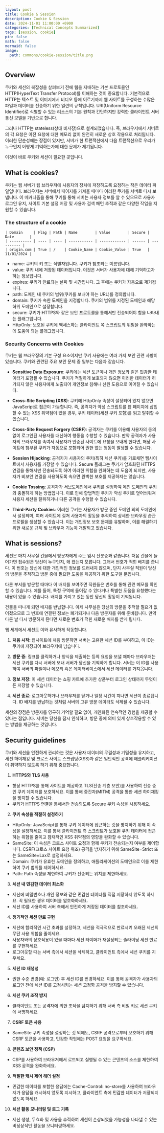 ```yaml
---
layout: post
title: Cookie & Session
description: Cookie & Session
date: 2024-11-01 11:00:00 +0900
categories: [Technical Concepts Summarized]
tags: [session, cookie]
pin: false
math: false
mermaid: false
image:
  path: commons/cookie-session/title.png
---
```

<!-- categories: [Technical Concepts Summarized, Technical Labs, Technical Terms, Useful Apps To Help With Technology] -->

## Overview
쿠키와 세션의 복잡성을 살펴보기 전에 웹을 지배하는 기본 프로토콜인 HTTP(HyperText Transfer Protocol)를 이해하는 것이 중요합니다. 기본적으로 HTTP는 텍스트 및 이미지에서 비디오 등에 이르기까지 웹 사이트를 구성하는 수많은 파일과 데이터를 전송하기 위한 일련의 규칙입니다. URI(Uniform Resource Identifier)로 식별할 수 있는 리소스의 기본 원칙과 간단하지만 강력한 클라이언트 서버 통신 모델을 기반으로 합니다.

그러나 HTTP는 stateless(상태 비저장)으로 설계되었습니다. 즉, 브라우저에서 서버로의 각 요청은 이전 요청에 대한 메모리 없이 완전히 새로운 상호 작용으로 처리됩니다. 이러한 단순성에는 장점이 있지만, 서버가 한 트랜잭션에서 다음 트랜잭션으로 우리가 누구인지 어떻게 기억하는가에 대한 문제가 제기됩니다.

이것이 바로 쿠키와 세션이 필요한 곳입니다.

## What is cookies?
쿠키는 웹 서버가 웹 브라우저에 사용자의 장치에 저장하도록 요청하는 작은 데이터 파일입니다. 브라우저는 서버에서 페이지를 가져올 때마다 이러한 쿠키를 서버로 다시 보냅니다. 이 메커니즘을 통해 쿠키를 통해 서버는 사용자 정보를 알 수 있으므로 사용자 로그인 유지, 사이트 기본 설정 저장 및 사용자 검색 패턴 추적과 같은 다양한 작업을 지원할 수 있습니다.

### The structure of a cookie
```
| Domain     | Flag | Path | Name        | Value        | Secure | Date       |
| ---------- | ---- | ---- | ----------- | ------------ | ------ | ---------- |
| origin.com | True | /    | Cookie_Name | Cookie_Value | True   | 11/01/2024 |
```
- name: 쿠키의 키 또는 식별자입니다. 쿠키가 참조되는 이름입니다.
- value: 쿠키 내에 저장된 데이터입니다. 이것은 서버가 사용자에 대해 기억하고자 하는 정보입니다.
- expires: 쿠키가 만료되는 날짜 및 시간입니다. 그 후에는 쿠키가 자동으로 제거됩니다.
- path: 도메인 내 쿠키의 범위(쿠키를 보내야 하는 URL)를 정의합니다.
- domain: 쿠키가 속한 도메인을 지정합니다. 쿠키의 범위를 지정된 도메인과 해당 하위 도메인으로 설정합니다.
- secure: 쿠키가 HTTPS와 같은 보안 프로토콜을 통해서만 전송되어야 함을 나타내는 플래그입니다.
- HttpOnly: 보호된 쿠키에 액세스하는 클라이언트 쪽 스크립트의 위험을 완화하는 데 도움이 되는 플래그입니다.

### Security Concerns with Cookies
쿠키는 웹 브라우징의 기본 구성 요소이지만 쿠키 사용에는 여러 가지 보안 관련 사항이 있습니다. 쿠키와 관련된 주요 보안 문제 중 일부는 다음과 같습니다.

- **Sensitive Data Exposure**: 쿠키에는 세션 토큰이나 개인 정보와 같은 민감한 데이터가 포함될 수 있습니다. 쿠키가 적절하게 보호되지 않으면 이러한 데이터가 허가되지 않은 사용자에게 노출되어 개인정보 침해나 신원 도용으로 이어질 수 있습니다.

- **Cross-Site Scripting (XSS)**: 쿠키에 HttpOnly 속성이 설정되어 있지 않으면 JavaScript로 접근이 가능합니다. 즉, 공격자가 악성 스크립트를 웹 페이지에 삽입할 수 있는 XSS 취약점이 있을 경우, 쿠키 데이터(세션 쿠키 포함)를 읽고 탈취할 수 있습니다.

- **Cross-Site Request Forgery (CSRF)**: 공격자는 쿠키를 이용해 사용자의 동의 없이 로그인된 사용자를 대신하여 행동을 수행할 수 있습니다. 만약 공격자가 사용자의 브라우저를 속여서 사용자가 인증된 사이트에 요청을 보내게 한다면, 해당 사이트에 첨부된 쿠키가 자동으로 포함되어 권한 없는 행동이 발생할 수 있습니다.

- **Session Hijacking**: 공격자가 사용자의 쿠키(특히 세션 쿠키)를 가로채면 웹사이트에서 사용자를 가장할 수 있습니다. Secure 플래그는 쿠키가 암호화된 HTTPS 연결을 통해서만 전송되도록 하여 이러한 위험을 완화하는 데 도움이 되지만, 사용자가 비보안 연결을 사용하도록 속으면 완벽한 보호를 제공하지는 않습니다.
  
- **Cookie Tossing**: 공격자가 서브도메인에서 쿠키를 설정하여 메인 도메인의 쿠키와 충돌하게 하는 방법입니다. 이로 인해 합법적인 쿠키가 악성 쿠키로 덮어씌워져 사용자 세션을 탈취하거나 다른 공격을 수행할 수 있습니다.

- **Third-Party Cookies**: 이러한 쿠키는 사용자가 방문 중인 도메인 외의 도메인에서 설정되며, 여러 사이트에 걸쳐 사용자의 활동을 추적하여 상세한 브라우징 습관 프로필을 생성할 수 있습니다. 이는 개인정보 보호 문제를 유발하며, 이를 해결하기 위한 새로운 규제 및 브라우저 기능이 개발되고 있습니다.

## What is sessions?
세션은 마치 사무실 건물에서 방문자에게 주는 임시 신분증과 같습니다. 처음 건물에 들어가면 접수원은 당신이 누구인지, 왜 왔는지 모릅니다. 그래서 번호가 적힌 배지를 줍니다. 이 번호는 당신에 대한 개인적인 정보를 드러내지 않으며, 단지 사무실 직원이 당신의 방문을 추적하고 방문 중에 필요한 도움을 제공하기 위한 도구일 뿐입니다.

다른 부서를 방문할 때마다 이 배지를 보여주면 직원들은 번호를 통해 관련 메모를 확인할 수 있습니다. 예를 들어, 특정 구역에 들어갈 수 있다거나 특별한 도움을 요청했다는 내용이 있을 수 있습니다. 배지를 가지고 있는 동안 당신의 활동이 기억됩니다.

건물을 떠나게 되면 배지를 반납합니다. 이제 사무실은 당신의 방문을 추적할 필요가 없어졌으므로 그 번호에 연결된 정보는 폐기되거나 다음 방문자를 위해 준비됩니다. 만약 다른 날 다시 방문하게 된다면 새로운 번호가 적힌 새로운 배지를 받게 됩니다.

웹 세계에서 세션도 이와 유사하게 작동합니다.

1. **처음 시작**: 웹사이트에 처음 방문하면 서버는 고유한 세션 ID를 부여하고, 이 ID는 쿠키에 저장되어 브라우저에 남습니다.

2. **방문 중**: 링크를 클릭하거나 양식을 제출하는 등의 요청을 보낼 때마다 브라우저는 세션 쿠키를 다시 서버에 보내 서버가 당신을 기억하게 합니다. 서버는 이 ID를 사용하여 서버의 파일이나 메모리 혹은 데이터베이스에서 세션 데이터를 가져옵니다.

3. **정보 저장**: 이 세션 데이터는 쇼핑 카트에 추가한 상품부터 로그인 상태까지 무엇이든 저장할 수 있습니다.

4. **세션 종료**: 로그아웃하거나 브라우저를 닫거나 일정 시간이 지나면 세션이 종료됩니다. ID 배지를 반납하는 것처럼 서버의 고유 방문 데이터도 삭제될 수 있습니다.

세션의 장점은 방문자를 영구히 기억할 필요 없이, 개인화된 연속적인 경험을 제공할 수 있다는 점입니다. 서버는 당신을 잠시 인식하고, 방문 중에 의미 있게 상호작용할 수 있는 방법을 제공하는 것입니다.

## Security guidelines
쿠키와 세션을 안전하게 관리하는 것은 사용자 데이터의 무결성과 기밀성을 유지하고, 세션 하이재킹 및 크로스 사이트 스크립팅(XSS)과 같은 일반적인 공격에 애플리케이션이 취약하지 않도록 하기 위해 중요합니다.

1. **HTTPS와 TLS 사용**
- 항상 HTTPS를 통해 사이트를 제공하고 TLS(전송 계층 보안)를 사용하여 전송 중인 쿠키 데이터를 보호하세요. 이를 통해 중간자(MITM) 공격을 통한 세션 하이재킹을 방지할 수 있습니다.
- 쿠키가 HTTPS 연결을 통해서만 전송되도록 Secure 쿠키 속성을 사용하세요.

2. **쿠키 속성을 적절히 설정하기**
- HttpOnly: JavaScript를 통해 쿠키 데이터에 접근하는 것을 방지하기 위해 이 속성을 설정하세요. 이를 통해 클라이언트 측 스크립트가 보호된 쿠키 데이터에 접근하는 위험을 줄이고 잠재적인 XSS 취약점의 영향을 완화할 수 있습니다.
- SameSite: 이 속성은 크로스 사이트 요청과 함께 쿠키가 전송되는지 여부를 제어합니다. CSRF(크로스 사이트 요청 위조) 공격을 방지하기 위해 SameSite=Strict 또는 SameSite=Lax로 설정하세요.
- Domain: 쿠키가 유효한 도메인을 정의하고, 애플리케이션의 도메인으로 이를 제한하여 쿠키 범위를 제어하세요.
- Path: Path 속성을 제한하여 쿠키가 전송되는 위치를 제한하세요.

3. **세션 내 민감한 데이터 최소화**
- 세션에 비밀번호나 개인 정보와 같은 민감한 데이터를 직접 저장하지 않도록 하세요. 꼭 필요한 경우 데이터를 암호화하세요.
- 세션 ID를 사용하여 서버 측에서 안전하게 저장된 데이터를 참조하세요.

4. **정기적인 세션 만료 구현**
- 세션에 합리적인 시간 초과를 설정하고, 세션을 적극적으로 만료시켜 오래된 세션의 무단 사용 위험을 줄이세요.
- 사용자와의 상호작용이 있을 때마다 세션 타이머가 재설정되는 슬라이딩 세션 만료를 구현하세요.
- 로그아웃할 때는 서버 측에서 세션을 삭제하고, 클라이언트 측에서 세션 쿠키를 지우세요.

5. **세션 ID 재생성**
- 권한 수준 변경(예: 로그인) 후 세션 ID를 변경하세요. 이를 통해 공격자가 사용자의 로그인 전에 세션 ID를 고정시키는 세션 고정화 공격을 방지할 수 있습니다.

6. **세션 쿠키 조작 방지**
- 클라이언트 또는 공격자에 의한 조작을 탐지하기 위해 서버 측 비밀 키로 세션 쿠키에 서명하세요.

7. **CSRF 토큰 사용**
- SameSite 쿠키 속성을 설정하는 것 외에도, CSRF 공격으로부터 보호하기 위해 CSRF 토큰을 사용하고, 민감한 작업에는 POST 요청을 요구하세요.

8. **콘텐츠 보안 정책 (CSP)**
- CSP를 사용하여 브라우저에서 로드되고 실행될 수 있는 콘텐츠의 소스를 제한하여 XSS 공격을 완화하세요.

9. **적절한 캐시 제어 헤더 설정**
- 민감한 데이터를 포함한 응답에는 Cache-Control: no-store를 사용하여 브라우저가 응답을 캐시하지 않도록 지시하고, 클라이언트 측에 민감한 데이터가 저장되지 않도록 하세요.

10.  **세션 활동 모니터링 및 로그 기록**
- 세션 생성, 무효화 및 사용을 추적하여 세션이 손상되었을 가능성을 나타낼 수 있는 비정상적인 활동을 모니터링하세요.
